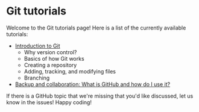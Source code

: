 # Git tutorials

Welcome to the Git tutorials page! Here is a list of the currently available 
tutorials:

* [Introduction to Git](introduction-to-git.md)
    - Why version control?
    - Basics of how Git works
    - Creating a repository
    - Adding, tracking, and modifying files
    - Branching
* [Backup and collaboration: What is GitHub and how do I use 
  it?](intro-to-github.md)

If there is a GitHub topic that we're missing that you'd like discussed, let 
us know in the issues! Happy coding!
